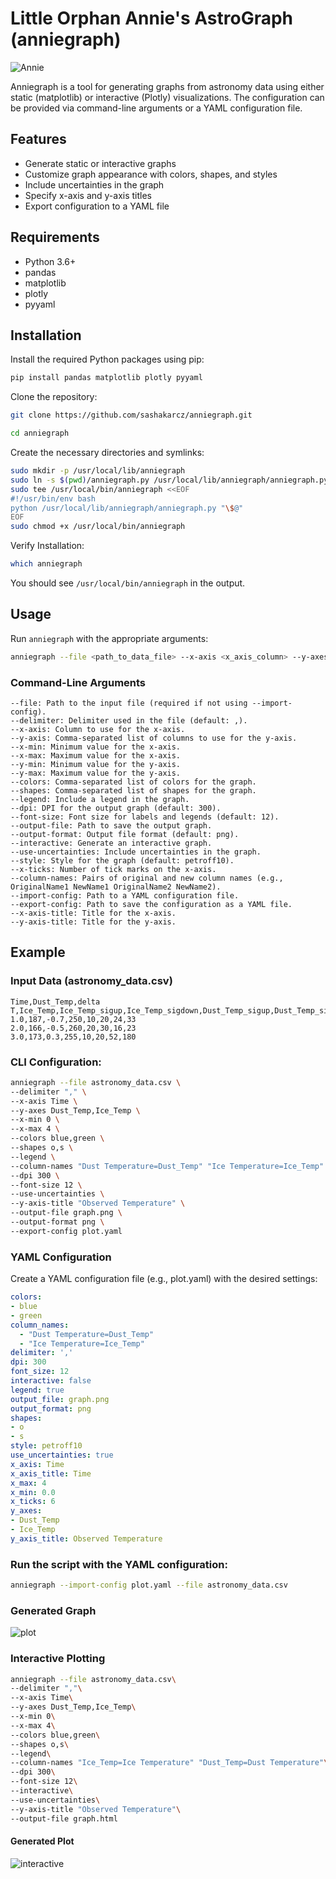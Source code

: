 # Little Orphan Annie's AstroGraph (anniegraph)

![Annie](./anniegraph.webp)

Anniegraph is a tool for generating graphs from astronomy data using either static (matplotlib) or interactive (Plotly) visualizations. The configuration can be provided via command-line arguments or a YAML configuration file.

## Features

- Generate static or interactive graphs
- Customize graph appearance with colors, shapes, and styles
- Include uncertainties in the graph
- Specify x-axis and y-axis titles
- Export configuration to a YAML file

## Requirements

- Python 3.6+
- pandas
- matplotlib
- plotly
- pyyaml

## Installation

Install the required Python packages using pip:

```bash
pip install pandas matplotlib plotly pyyaml
```

Clone the repository:


```bash
git clone https://github.com/sashakarcz/anniegraph.git
```

```bash
cd anniegraph
```

Create the necessary directories and symlinks:

```bash
sudo mkdir -p /usr/local/lib/anniegraph
sudo ln -s $(pwd)/anniegraph.py /usr/local/lib/anniegraph/anniegraph.py
sudo tee /usr/local/bin/anniegraph <<EOF
#!/usr/bin/env bash
python /usr/local/lib/anniegraph/anniegraph.py "\$@"
EOF
sudo chmod +x /usr/local/bin/anniegraph
```

Verify Installation:

```bash
which anniegraph
```

You should see `/usr/local/bin/anniegraph` in the output.

## Usage

Run `anniegraph` with the appropriate arguments:

```bash
anniegraph --file <path_to_data_file> --x-axis <x_axis_column> --y-axes <y_axis_columns> [options]
```

### Command-Line Arguments

```
--file: Path to the input file (required if not using --import-config).
--delimiter: Delimiter used in the file (default: ,).
--x-axis: Column to use for the x-axis.
--y-axis: Comma-separated list of columns to use for the y-axis.
--x-min: Minimum value for the x-axis.
--x-max: Maximum value for the x-axis.
--y-min: Minimum value for the y-axis.
--y-max: Maximum value for the y-axis.
--colors: Comma-separated list of colors for the graph.
--shapes: Comma-separated list of shapes for the graph.
--legend: Include a legend in the graph.
--dpi: DPI for the output graph (default: 300).
--font-size: Font size for labels and legends (default: 12).
--output-file: Path to save the output graph.
--output-format: Output file format (default: png).
--interactive: Generate an interactive graph.
--use-uncertainties: Include uncertainties in the graph.
--style: Style for the graph (default: petroff10).
--x-ticks: Number of tick marks on the x-axis.
--column-names: Pairs of original and new column names (e.g., OriginalName1 NewName1 OriginalName2 NewName2).
--import-config: Path to a YAML configuration file.
--export-config: Path to save the configuration as a YAML file.
--x-axis-title: Title for the x-axis.
--y-axis-title: Title for the y-axis.
```

## Example

### Input Data (astronomy_data.csv)

```
Time,Dust_Temp,delta T,Ice_Temp,Ice_Temp_sigup,Ice_Temp_sigdown,Dust_Temp_sigup,Dust_Temp_sigdown
1.0,187,-0.7,250,10,20,24,33
2.0,166,-0.5,260,20,30,16,23
3.0,173,0.3,255,10,20,52,180
```

### CLI Configuration:

```bash
anniegraph --file astronomy_data.csv \
--delimiter "," \
--x-axis Time \
--y-axes Dust_Temp,Ice_Temp \
--x-min 0 \
--x-max 4 \
--colors blue,green \
--shapes o,s \
--legend \
--column-names "Dust Temperature=Dust_Temp" "Ice Temperature=Ice_Temp" \
--dpi 300 \
--font-size 12 \
--use-uncertainties \
--y-axis-title "Observed Temperature" \
--output-file graph.png \
--output-format png \
--export-config plot.yaml
```

### YAML Configuration
Create a YAML configuration file (e.g., plot.yaml) with the desired settings:

```yaml
colors:
- blue
- green
column_names:
  - "Dust Temperature=Dust_Temp"
  - "Ice Temperature=Ice_Temp"
delimiter: ','
dpi: 300
font_size: 12
interactive: false
legend: true
output_file: graph.png
output_format: png
shapes:
- o
- s
style: petroff10
use_uncertainties: true
x_axis: Time
x_axis_title: Time
x_max: 4
x_min: 0.0
x_ticks: 6
y_axes:
- Dust_Temp
- Ice_Temp
y_axis_title: Observed Temperature
```

### Run the script with the YAML configuration:

```bash
anniegraph --import-config plot.yaml --file astronomy_data.csv
```

### Generated Graph
![plot](./graph.png)


### Interactive Plotting

```bash
anniegraph --file astronomy_data.csv\
--delimiter ","\
--x-axis Time\
--y-axes Dust_Temp,Ice_Temp\
--x-min 0\
--x-max 4\
--colors blue,green\
--shapes o,s\
--legend\ 
--column-names "Ice_Temp=Ice Temperature" "Dust_Temp=Dust Temperature"\
--dpi 300\
--font-size 12\
--interactive\
--use-uncertainties\
--y-axis-title "Observed Temperature"\
--output-file graph.html
```
#### Generated Plot
![interactive](./interactive.png)
